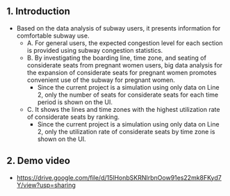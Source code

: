 ## 1. Introduction
- Based on the data analysis of subway users, it presents information for comfortable subway use.
  - A. For general users, the expected congestion level for each section is provided using subway
congestion statistics.
  - B. By investigating the boarding line, time zone, and seating of considerate seats from
pregnant women users, big data analysis for the expansion of considerate seats for
pregnant women promotes convenient use of the subway for pregnant women.
    - Since the current project is a simulation using only data on Line 2, only the number
of seats for considerate seats for each time period is shown on the UI.
  - C. It shows the lines and time zones with the highest utilization rate of considerate seats by
ranking.
    - Since the current project is a simulation using only data on Line 2, only the
utilization rate of considerate seats by time zone is shown on the UI.

## 2. Demo video
- https://drive.google.com/file/d/15lHonbSKRNIrbnOow91es22mk8FKyd7Y/view?usp=sharing

